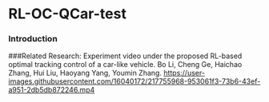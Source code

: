 # RL-OC-QCar-test
### Introduction

###Related Research:
Experiment video under the proposed RL-based optimal tracking control of a car-like vehicle. Bo Li, Cheng Ge, Haichao Zhang, Hui Liu, Haoyang Yang, Youmin Zhang.
https://user-images.githubusercontent.com/16040172/217755968-953061f3-73b6-43ef-a951-2db5db872246.mp4
